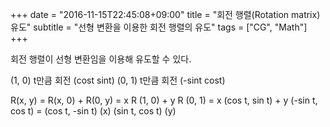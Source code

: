 +++
date = "2016-11-15T22:45:08+09:00"
title = "회전 행렬(Rotation matrix) 유도"
subtitle = "선형 변환을 이용한 회전 행렬의 유도"
tags = ["CG", "Math"]
+++

회전 행렬이 선형 변환임을 이용해 유도할 수 있다.

(1, 0) t만큼 회전 (cost sint)
(0, 1) t만큼 회전 (-sint cost)

R(x, y) = R(x, 0) + R(0, y)
= x R (1, 0) + y R (0, 1)
= x (cos t, sin t) + y (-sin t, cos t)
= (cos t, -sin t) (x)
  (sin t, cos t)  (y)
